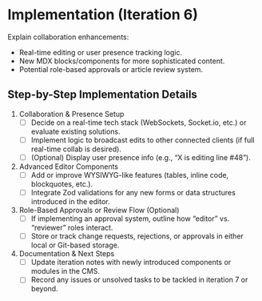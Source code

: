 # Implementation (Iteration 6)

Explain collaboration enhancements:
- Real-time editing or user presence tracking logic.
- New MDX blocks/components for more sophisticated content.
- Potential role-based approvals or article review system. 

## Step-by-Step Implementation Details
1. Collaboration & Presence Setup
   - [ ] Decide on a real-time tech stack (WebSockets, Socket.io, etc.) or evaluate existing solutions.
   - [ ] Implement logic to broadcast edits to other connected clients (if full real-time collab is desired).
   - [ ] (Optional) Display user presence info (e.g., “X is editing line #48”).

2. Advanced Editor Components
   - [ ] Add or improve WYSIWYG-like features (tables, inline code, blockquotes, etc.).
   - [ ] Integrate Zod validations for any new forms or data structures introduced in the editor.

3. Role-Based Approvals or Review Flow (Optional)
   - [ ] If implementing an approval system, outline how “editor” vs. “reviewer” roles interact.
   - [ ] Store or track change requests, rejections, or approvals in either local or Git-based storage.

4. Documentation & Next Steps
   - [ ] Update iteration notes with newly introduced components or modules in the CMS.
   - [ ] Record any issues or unsolved tasks to be tackled in iteration 7 or beyond. 